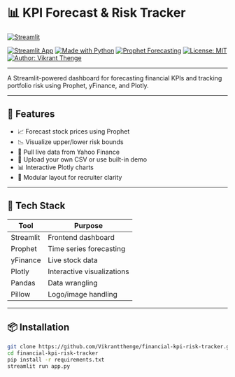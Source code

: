 # 📊 KPI Forecast & Risk Tracker

[![Streamlit](https://img.shields.io/badge/Streamlit-FF4B4B?style=for-the-badge&logo=streamlit&logoColor=white)](https://streamlit.io/)

[![Streamlit App](https://img.shields.io/badge/Live%20App-Streamlit-ff4b4b?logo=streamlit&logoColor=white)](https://kpi-risk-tracker-finance.streamlit.app/)
[![Made with Python](https://img.shields.io/badge/Made%20with-Python-3776AB?logo=python&logoColor=white)](https://www.python.org/)
[![Prophet Forecasting](https://img.shields.io/badge/Forecasting-Prophet-0d1117?logo=meta&logoColor=white)](https://facebook.github.io/prophet/)
[![License: MIT](https://img.shields.io/badge/License-MIT-blue.svg)](LICENSE)
[![Author: Vikrant Thenge](https://img.shields.io/badge/Author-Vikrant%20Thenge-blueviolet)](https://www.linkedin.com/in/vthenge/)

---

A Streamlit-powered dashboard for forecasting financial KPIs and tracking portfolio risk using Prophet, yFinance, and Plotly.

---

## 🚀 Features

- 📈 Forecast stock prices using Prophet
- 📉 Visualize upper/lower risk bounds
- 📡 Pull live data from Yahoo Finance
- 📁 Upload your own CSV or use built-in demo
- 📊 Interactive Plotly charts
- 🔐 Modular layout for recruiter clarity

---

## 🧰 Tech Stack

| Tool        | Purpose                          |
|-------------|----------------------------------|
| Streamlit   | Frontend dashboard               |
| Prophet     | Time series forecasting          |
| yFinance    | Live stock data                  |
| Plotly      | Interactive visualizations       |
| Pandas      | Data wrangling                   |
| Pillow      | Logo/image handling              |

---

## 📦 Installation

```bash
git clone https://github.com/Vikrantthenge/financial-kpi-risk-tracker.git
cd financial-kpi-risk-tracker
pip install -r requirements.txt
streamlit run app.py

